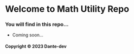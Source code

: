 # Welcome to Math Utility Repo
### You will find in this repo...

* Coming soon...

#### Copyright &#169; 2023 Dante-dev